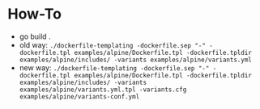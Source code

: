 # How-To

- go build .
- old way: `./dockerfile-templating -dockerfile.sep "-" -dockerfile.tpl examples/alpine/Dockerfile.tpl -dockerfile.tpldir examples/alpine/includes/ -variants examples/alpine/variants.yml`
- new way: `./dockerfile-templating -dockerfile.sep "-" -dockerfile.tpl examples/alpine/Dockerfile.tpl -dockerfile.tpldir examples/alpine/includes/ -variants examples/alpine/variants.yml.tpl -variants.cfg examples/alpine/variants-conf.yml`